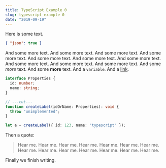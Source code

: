 ```yaml
---
title: TypeScript Example 0
slug: typescript-example-0
date: "2019-09-19"
---
```


Here is some text.

```json
{ "json": true }
```

And some more text. And some more text. And some more text. And some more text. And some more text. And some more text. And some more text. And some more text. And some more text. And some more text. And some _more_ text. And some **more** text. And a `variable`. And a [link](http://google.co.uk).

```ts twoslash
interface Properties {
  id: number;
  name: string;
}

// ---cut---
function createLabel(idOrName: Properties): void {
  throw "unimplemented";
}

let a = createLabel({ id: 123, name: "typescript" });
```

Then a quote:

> Hear me. Hear me. Hear me. Hear me. Hear me. Hear me. Hear me. Hear me. Hear me. Hear me. Hear me. Hear me. Hear me. Hear me.

Finally we finish writing.
